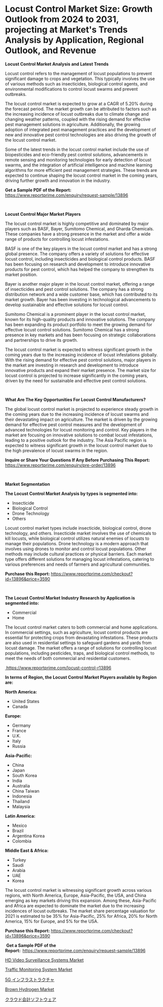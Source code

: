 <p><h1>Locust Control Market Size: Growth Outlook from 2024 to 2031, projecting at Market's Trends Analysis by Application, Regional Outlook, and Revenue</h1></p><p><strong>Locust Control Market Analysis and Latest Trends</strong></p>
<p><p>Locust control refers to the management of locust populations to prevent significant damage to crops and vegetation. This typically involves the use of various methods such as insecticides, biological control agents, and environmental modifications to control locust swarms and prevent outbreaks.</p><p>The locust control market is expected to grow at a CAGR of 5.20% during the forecast period. The market growth can be attributed to factors such as the increasing incidence of locust outbreaks due to climate change and changing weather patterns, coupled with the rising demand for effective pest management solutions in agriculture. Additionally, the growing adoption of integrated pest management practices and the development of new and innovative pest control technologies are also driving the growth of the locust control market.</p><p>Some of the latest trends in the locust control market include the use of biopesticides and eco-friendly pest control solutions, advancements in remote sensing and monitoring technologies for early detection of locust swarms, and the integration of artificial intelligence and machine learning algorithms for more efficient pest management strategies. These trends are expected to continue shaping the locust control market in the coming years, driving further growth and innovation in the industry.</p></p>
<p><strong>Get a Sample PDF of the Report:&nbsp;</strong> <a href="https://www.reportprime.com/enquiry/request-sample/13896">https://www.reportprime.com/enquiry/request-sample/13896</a></p>
<p>&nbsp;</p>
<p><strong>Locust Control Major Market Players</strong></p>
<p><p>The locust control market is highly competitive and dominated by major players such as BASF, Bayer, Sumitomo Chemical, and Gharda Chemicals. These companies have a strong presence in the market and offer a wide range of products for controlling locust infestations.</p><p>BASF is one of the key players in the locust control market and has a strong global presence. The company offers a variety of solutions for effective locust control, including insecticides and biological control products. BASF has been focusing on research and development to introduce innovative products for pest control, which has helped the company to strengthen its market position.</p><p>Bayer is another major player in the locust control market, offering a range of insecticides and pest control solutions. The company has a strong distribution network and a wide customer base, which has contributed to its market growth. Bayer has been investing in technological advancements to develop sustainable and effective solutions for locust control.</p><p>Sumitomo Chemical is a prominent player in the locust control market, known for its high-quality products and innovative solutions. The company has been expanding its product portfolio to meet the growing demand for effective locust control solutions. Sumitomo Chemical has a strong presence in key markets and has been focusing on strategic collaborations and partnerships to drive its growth.</p><p>The locust control market is expected to witness significant growth in the coming years due to the increasing incidence of locust infestations globally. With the rising demand for effective pest control solutions, major players in the market are investing in research and development to introduce innovative products and expand their market presence. The market size for locust control is projected to increase significantly in the coming years, driven by the need for sustainable and effective pest control solutions.</p></p>
<p>&nbsp;</p>
<p><strong>What Are The Key Opportunities For Locust Control Manufacturers?</strong></p>
<p><p>The global locust control market is projected to experience steady growth in the coming years due to the increasing incidence of locust swarms and their devastating impact on agriculture. The market is driven by the growing demand for effective pest control measures and the development of advanced technologies for locust monitoring and control. Key players in the market are focusing on innovative solutions to combat locust infestations, leading to a positive outlook for the industry. The Asia Pacific region is expected to witness significant growth in the locust control market due to the high prevalence of locust swarms in the region.</p></p>
<p><strong>Inquire or Share Your Questions If Any Before Purchasing This Report:</strong> <a href="https://www.reportprime.com/enquiry/pre-order/13896">https://www.reportprime.com/enquiry/pre-order/13896</a></p>
<p>&nbsp;</p>
<p><strong>Market Segmentation</strong></p>
<p><strong>The Locust Control Market Analysis by types is segmented into:</strong></p>
<p><ul><li>Insecticide</li><li>Biological Control</li><li>Drone Technology</li><li>Others</li></ul></p>
<p><p>Locust control market types include insecticide, biological control, drone technology, and others. Insecticide market involves the use of chemicals to kill locusts, while biological control utilizes natural enemies of locusts to manage their populations. Drone technology is a modern approach that involves using drones to monitor and control locust populations. Other methods may include cultural practices or physical barriers. Each market type offers different solutions for managing locust infestations, catering to various preferences and needs of farmers and agricultural communities.</p></p>
<p><strong>Purchase this Report:&nbsp;</strong><a href="https://www.reportprime.com/checkout?id=13896&price=3590">https://www.reportprime.com/checkout?id=13896&price=3590</a></p>
<p>&nbsp;</p>
<p><strong>The Locust Control Market Industry Research by Application is segmented into:</strong></p>
<p><ul><li>Commercial</li><li>Home</li></ul></p>
<p><p>The locust control market caters to both commercial and home applications. In commercial settings, such as agriculture, locust control products are essential for protecting crops from devastating infestations. These products are also used in residential settings to safeguard gardens and yards from locust damage. The market offers a range of solutions for controlling locust populations, including pesticides, traps, and biological control methods, to meet the needs of both commercial and residential customers.</p></p>
<p><a href="https://www.reportprime.com/locust-control-r13896">&nbsp;https://www.reportprime.com/locust-control-r13896</a></p>
<p><strong>In terms of Region, the Locust Control Market Players available by Region are:</strong></p>
<p>
    <p> <strong> North America: </strong>
        <ul>
            <li>United States</li>
            <li>Canada</li>
        </ul>
        </p> 
    <p> <strong> Europe: </strong>
        <ul>
            <li>Germany</li>
            <li>France</li>
            <li>U.K.</li>
            <li>Italy</li>
            <li>Russia</li>
        </ul>
        </p> 
    <p> <strong> Asia-Pacific: </strong>
        <ul>
            <li>China</li>
            <li>Japan</li>
            <li>South Korea</li>
            <li>India</li>
            <li>Australia</li>
            <li>China Taiwan</li>
            <li>Indonesia</li>
            <li>Thailand</li>
            <li>Malaysia</li>
        </ul>
        </p> 
    <p> <strong> Latin America: </strong>
        <ul>
            <li>Mexico</li>
            <li>Brazil</li>
            <li>Argentina Korea</li>
            <li>Colombia</li>
        </ul>
        </p> 
    <p> <strong> Middle East & Africa: </strong>
        <ul>
            <li>Turkey</li>
            <li>Saudi</li>
            <li>Arabia</li>
            <li>UAE</li>
            <li>Korea</li>
        </ul>
    </p>
    </p>
<p><p>The locust control market is witnessing significant growth across various regions, with North America, Europe, Asia-Pacific, the USA, and China emerging as key markets driving this expansion. Among these, Asia-Pacific and Africa are expected to dominate the market due to the increasing incidences of locust outbreaks. The market share percentage valuation for 2021 is estimated to be 35% for Asia-Pacific, 25% for Africa, 20% for North America, 15% for Europe, and 5% for the USA.</p></p>
<p><strong>Purchase this Report: </strong><a href="https://www.reportprime.com/checkout?id=13896&price=3590">https://www.reportprime.com/checkout?id=13896&price=3590</a></p>
<p>&nbsp;<strong>Get a Sample PDF of the Report:&nbsp;&nbsp;</strong><a href="https://www.reportprime.com/enquiry/request-sample/13896">https://www.reportprime.com/enquiry/request-sample/13896</a></p>
<p><strong></strong></p>
<p><p><a href="https://github.com/Angelnienowdseej3e45z3p8c/Market-Research-Report-List-2/blob/main/hd-video-surveillance-systems-market.md">HD Video Surveillance Systems Market</a></p><p><a href="https://github.com/brentleyjimmiealvaradoz4l1rea/Market-Research-Report-List-2/blob/main/traffic-monitoring-system-market.md">Traffic Monitoring System Market</a></p><p><a href="https://github.com/qwpelcjko9242629/Market-Research-Report-List-1/blob/main/929475124867.md">5G インフラストラクチャ</a></p><p><a href="https://issuu.com/reportprime-2/docs/brown-hydrogen-market-size-2030.pptx">Brown Hydrogen Market</a></p><p><a href="https://github.com/gfggqjbfys368009/Market-Research-Report-List-1/blob/main/237757724868.md">クラウド会計ソフトウェア</a></p></p>